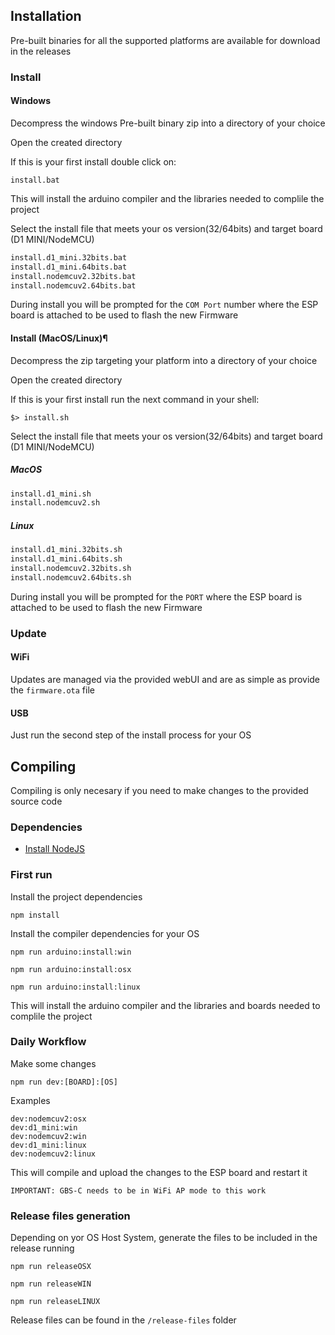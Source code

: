 ## Installation

Pre-built binaries for all the supported platforms are available for download in the releases

### Install

#### Windows

Decompress the windows Pre-built binary zip into a directory of your choice

Open the created directory

If this is your first install double click on:

`install.bat`

This will install the arduino compiler and the libraries needed to complile the project

Select the install file that meets your os version(32/64bits) and target board (D1 MINI/NodeMCU)

```bash
install.d1_mini.32bits.bat
install.d1_mini.64bits.bat
install.nodemcuv2.32bits.bat
install.nodemcuv2.64bits.bat
```

During install you will be prompted for the `COM Port` number where the ESP board is attached to be used to flash the new Firmware

#### Install (MacOS/Linux)¶

Decompress the zip targeting your platform into a directory of your choice

Open the created directory

If this is your first install run the next command in your shell:

`$> install.sh`

Select the install file that meets your os version(32/64bits) and target board (D1 MINI/NodeMCU)

##### MacOS

```bash
install.d1_mini.sh
install.nodemcuv2.sh
```

##### Linux

```bash
install.d1_mini.32bits.sh
install.d1_mini.64bits.sh
install.nodemcuv2.32bits.sh
install.nodemcuv2.64bits.sh
```

During install you will be prompted for the `PORT` where the ESP board is attached to be used to flash the new Firmware

### Update

#### WiFi

Updates are managed via the provided webUI and are as simple as provide the `firmware.ota` file

#### USB

Just run the second step of the install process for your OS

## Compiling

Compiling is only necesary if you need to make changes to the provided source code

### Dependencies

- [Install NodeJS](https://nodejs.org/en/download/)

### First run

Install the project dependencies

`npm install`

Install the compiler dependencies for your OS

`npm run arduino:install:win`

`npm run arduino:install:osx`

`npm run arduino:install:linux`

This will install the arduino compiler and the libraries and boards needed to complile the project

### Daily Workflow

Make some changes

`npm run dev:[BOARD]:[OS]`

Examples

```dev:d1_mini:osx
dev:nodemcuv2:osx
dev:d1_mini:win
dev:nodemcuv2:win
dev:d1_mini:linux
dev:nodemcuv2:linux
```

This will compile and upload the changes to the ESP board and restart it

    IMPORTANT: GBS-C needs to be in WiFi AP mode to this work

### Release files generation

Depending on yor OS Host System, generate the files to be included in the release running

`npm run releaseOSX`

`npm run releaseWIN`

`npm run releaseLINUX`

Release files can be found in the `/release-files` folder
